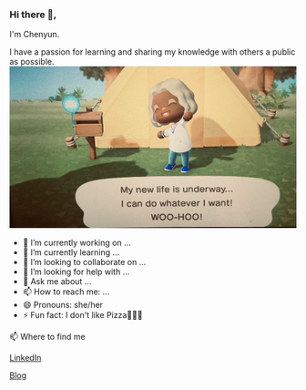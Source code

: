 ### Hi there 👋,

I'm Chenyun.

I have a passion for learning and sharing my knowledge with others a public as possible.
![Image](https://github.com/ChenyunZhang/ChenyunZhang/blob/main/AC.jpg?raw=true)

- 🔭 I’m currently working on ...
- 🌱 I’m currently learning ...
- 👯 I’m looking to collaborate on ...
- 🤔 I’m looking for help with ...
- 💬 Ask me about ...
- 📫 How to reach me: ...
- 😄 Pronouns: she/her
- ⚡ Fun fact: I don't like Pizza🍕🍕🍕

📫 Where to find me


[LinkedIn](www.linkedin.com/in/tracy-zhang-link816) 

[](www.linkedin.com/in/tracy-zhang-link816) 

[Blog](www.linkedin.com/in/tracy-zhang-link816) 
